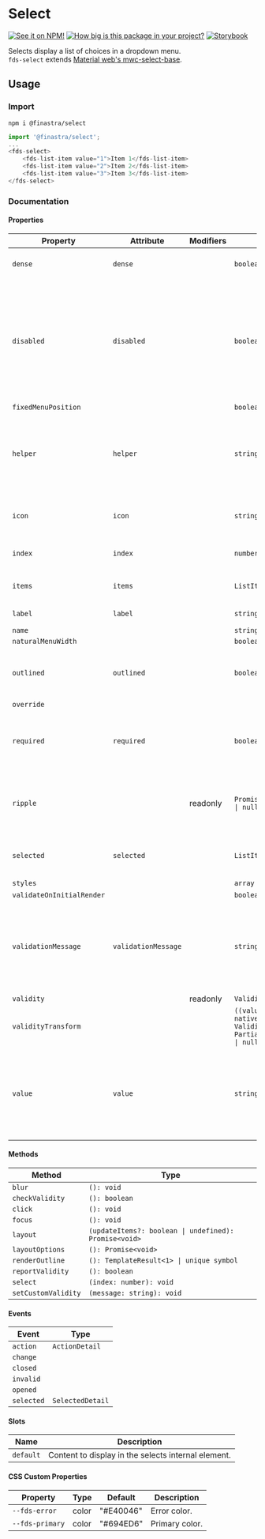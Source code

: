 # Select

[![See it on NPM!](https://img.shields.io/npm/v/@finastra/select?style=for-the-badge)](https://www.npmjs.com/package/@finastra/select)
[![How big is this package in your project?](https://img.shields.io/bundlephobia/minzip/@finastra/select?style=for-the-badge)](https://bundlephobia.com/result?p=@finastra/select')
[![Storybook](https://shields.io/badge/-Play%20with%20this%20web%20component-2a0481?logo=storybook&style=for-the-badge)](https://finastra.github.io/finastra-design-system/?path=/story/forms-select--default)

Selects display a list of choices in a dropdown menu. \
`fds-select` extends [Material web's mwc-select-base](https://github.com/material-components/material-web/tree/master/packages/select).

## Usage

### Import

```
npm i @finastra/select
```

```ts
import '@finastra/select';
...
<fds-select>
    <fds-list-item value="1">Item 1</fds-list-item>
    <fds-list-item value="2">Item 2</fds-list-item>
    <fds-list-item value="3">Item 3</fds-list-item>
</fds-select>
```


### Documentation
<!-- DOC -->
#### Properties

| Property                  | Attribute           | Modifiers | Type                                             | Default    | Description                                      |
|---------------------------|---------------------|-----------|--------------------------------------------------|------------|--------------------------------------------------|
| `dense`                   | `dense`             |           | `boolean`                                        | false      | Smaller select field size.                       |
| `disabled`                | `disabled`          |           | `boolean`                                        | false      | Disabled state for the component. When `disabled` is set to `true`, the<br />component will not be added to form submission. |
| `fixedMenuPosition`       |                     |           | `boolean`                                        |            |                                                  |
| `helper`                  | `helper`            |           | `string`                                         | ""         | Helper text to display below the input. Display default only when focused. |
| `icon`                    | `icon`              |           | `string`                                         | ""         | Leading icon to display in input. See `mwc-icon`. |
| `index`                   | `index`             |           | `number`                                         | -1         | Index of selected list item.                     |
| `items`                   | `items`             |           | `ListItemBase[]`                                 | "[]"       | List of selectable items.                        |
| `label`                   | `label`             |           | `string`                                         | ""         | Sets floating label value.                       |
| `name`                    |                     |           | `string`                                         |            |                                                  |
| `naturalMenuWidth`        |                     |           | `boolean`                                        |            |                                                  |
| `outlined`                | `outlined`          |           | `boolean`                                        | true       | Whether or not to show the material outlined variant. |
| `override`                |                     |           |                                                  |            |                                                  |
| `required`                | `required`          |           | `boolean`                                        | false      | Displays error state if value is empty and input is blurred. |
| `ripple`                  |                     | readonly  | `Promise<RippleInterface \| null> \| undefined`  |            | Implement ripple getter for Ripple integration with mwc-formfield |
| `selected`                | `selected`          |           | `ListItemBase \| null`                           | null       | Selected list item element type ListItemBase.    |
| `styles`                  |                     |           | `array`                                          | ["styles"] |                                                  |
| `validateOnInitialRender` |                     |           | `boolean`                                        |            |                                                  |
| `validationMessage`       | `validationMessage` |           | `string`                                         | ""         | Message to show in the error color when the textfield is invalid. (Helper text will not be visible). |
| `validity`                |                     | readonly  | `ValidityState`                                  |            |                                                  |
| `validityTransform`       |                     |           | `((value: string, nativeValidity: ValidityState) => Partial<ValidityState>) \| null` |            |                                                  |
| `value`                   | `value`             |           | `string`                                         | ""         | The select control's value determined by the value property of the currently selected list item. |

#### Methods

| Method              | Type                                             |
|---------------------|--------------------------------------------------|
| `blur`              | `(): void`                                       |
| `checkValidity`     | `(): boolean`                                    |
| `click`             | `(): void`                                       |
| `focus`             | `(): void`                                       |
| `layout`            | `(updateItems?: boolean \| undefined): Promise<void>` |
| `layoutOptions`     | `(): Promise<void>`                              |
| `renderOutline`     | `(): TemplateResult<1> \| unique symbol`         |
| `reportValidity`    | `(): boolean`                                    |
| `select`            | `(index: number): void`                          |
| `setCustomValidity` | `(message: string): void`                        |

#### Events

| Event      | Type             |
|------------|------------------|
| `action`   | `ActionDetail`   |
| `change`   |                  |
| `closed`   |                  |
| `invalid`  |                  |
| `opened`   |                  |
| `selected` | `SelectedDetail` |

#### Slots

| Name      | Description                                      |
|-----------|--------------------------------------------------|
| `default` | Content to display in the selects internal <mwc-menu> element. |

#### CSS Custom Properties

| Property        | Type  | Default   | Description    |
|-----------------|-------|-----------|----------------|
| `--fds-error`   | color | "#E40046" | Error color.   |
| `--fds-primary` | color | "#694ED6" | Primary color. |
<!-- /DOC -->